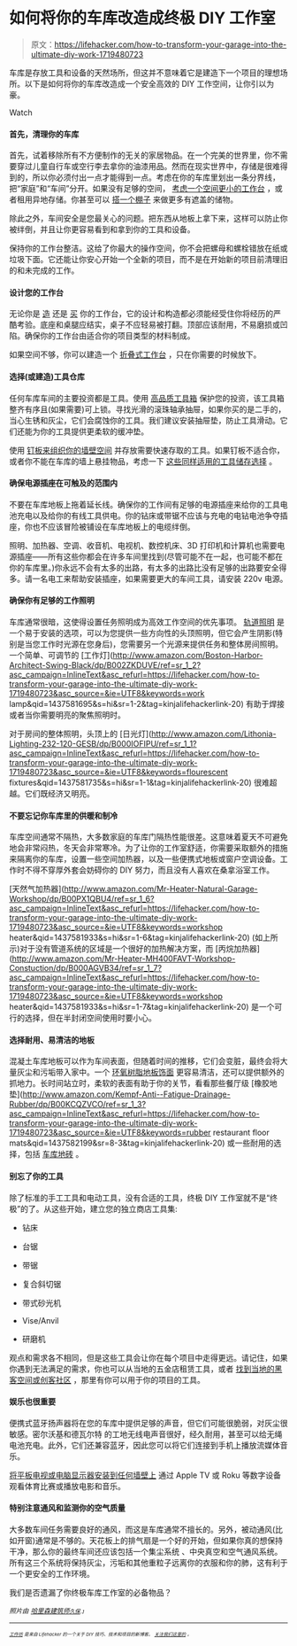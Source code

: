 # 如何将你的车库改造成终极 DIY 工作室

> 原文：<https://lifehacker.com/how-to-transform-your-garage-into-the-ultimate-diy-work-1719480723>

车库是存放工具和设备的天然场所，但这并不意味着它是建造下一个项目的理想场所。以下是如何将你的车库改造成一个安全高效的 DIY 工作空间，让你引以为豪。

Watch

#### 首先，清理你的车库

首先，试着移除所有不方便制作的无关的家居物品。在一个完美的世界里，你不需要穿过儿童自行车或空行李去拿你的油漆用品。然而在现实世界中，存储是很难得到的，所以你必须付出一点才能得到一点。考虑在你的车库里划出一条分界线，把“家庭”和“车间”分开。如果没有足够的空间， [考虑一个空间更小的工作台](https://lifehacker.com/how-can-i-diy-in-a-small-living-space-1449041040) ，或者租用异地存储。你甚至可以 [搭一个棚子](https://lifehacker.com/build-a-square-and-level-platform-for-a-shed-or-tiny-ho-1691636428) 来做更多有遮盖的储物。

除此之外，车间安全是您最关心的问题。把东西从地板上拿下来，这样可以防止你被绊倒，并且让你更容易看到和拿到你的工具和设备。

保持你的工作台整洁。这给了你最大的操作空间，你不会把螺母和螺栓错放在纸或垃圾下面。它还能让你安心开始一个全新的项目，而不是在开始新的项目前清理旧的和未完成的工作。

#### 设计您的工作台

无论你是 [造](https://lifehacker.com/build-a-woodworkers-workbench-that-can-handle-any-proje-1703051441) 还是 [买](http://www.harborfreight.com/60-inch-workbench-93454.html) 你的工作台，它的设计和构造都必须能经受住你将经历的严酷考验。底座和桌腿应结实，桌子不应轻易被打翻。顶部应该耐用，不易磨损或凹陷。确保你的工作台由适合你的项目类型的材料制成。

如果空间不够，你可以建造一个 [折叠式工作台](https://lifehacker.com/build-a-diy-fold-down-workbench-to-save-floorspace-in-y-1699142770) ，只在你需要的时候放下。

#### 选择(或建造)工具仓库

任何车库车间的主要投资都是工具。使用 [高品质工具箱](https://lifehacker.com/how-to-choose-a-tool-box-that-fits-your-needs-1708662033) 保护您的投资，该工具箱整齐有序且(如果需要)可上锁。寻找光滑的滚珠轴承抽屉，如果你买的是二手的，当心生锈和灰尘，它们会腐蚀你的工具。我们建议安装抽屉垫，防止工具滑动。它们还能为你的工具提供更柔软的缓冲垫。

使用 [钉板来组织你的墙壁空间](https://lifehacker.com/build-a-hinged-pegboard-storage-system-for-your-worksho-1532259960) 并存放需要快速存取的工具。如果钉板不适合你，或者你不能在车库的墙上悬挂物品，考虑一下 [这些同样适用的工具储存选择](http://workshop.lifehacker.com/five-pegboard-alternatives-that-make-storing-your-tools-1690738707) 。

#### **确保电源插座在可触及的范围内**

不要在车库地板上拖着延长线。确保你的工作间有足够的电源插座来给你的工具电池充电以及给你的有线工具供电。你的钻床或带锯不应该与充电的电钻电池争夺插座，你也不应该冒险被铺设在车库地板上的电缆绊倒。

照明、加热器、空调、收音机、电视机、数控机床、3D 打印机和计算机也需要电源插座——所有这些你都会在许多车间里找到(尽管可能不在一起，也可能不都在你的车库里。)你永远不会有太多的出路，有太多的出路比没有足够的出路要安全得多。请一名电工来帮助安装插座，如果需要更大的车间工具，请安装 220v 电源。

#### 确保你有足够的工作照明

车库通常很暗，这使得设置任务照明成为高效工作空间的优先事项。 [轨道照明](http://www.homedepot.com/b/Lighting-Ceiling-Fans-Track-Lighting/N-5yc1vZc7nd) 是一个易于安装的选项，可以为您提供一些方向性的头顶照明，但它会产生阴影(特别是当您工作时光源在您身后)，您需要另一个光源来提供任务和整体房间照明。一个简单、可调节的 [工作灯](http://www.amazon.com/Boston-Harbor-Architect-Swing-Black/dp/B002ZKDUVE/ref=sr_1_2?asc_campaign=InlineText&asc_refurl=https://lifehacker.com/how-to-transform-your-garage-into-the-ultimate-diy-work-1719480723&asc_source=&ie=UTF8&keywords=work lamp&qid=1437581695&s=hi&sr=1-2&tag=kinjalifehackerlink-20) 有助于焊接或者当你需要明亮的聚焦照明时。

对于房间的整体照明，头顶上的 [日光灯](http://www.amazon.com/Lithonia-Lighting-232-120-GESB/dp/B000IOFIPU/ref=sr_1_1?asc_campaign=InlineText&asc_refurl=https://lifehacker.com/how-to-transform-your-garage-into-the-ultimate-diy-work-1719480723&asc_source=&ie=UTF8&keywords=flourescent fixtures&qid=1437581735&s=hi&sr=1-1&tag=kinjalifehackerlink-20) 很难超越。它们既经济又明亮。

#### 不要忘记你车库里的供暖和制冷

车库空间通常不隔热，大多数家庭的车库门隔热性能很差。这意味着夏天不可避免地会非常闷热，冬天会非常寒冷。为了让你的工作室舒适，你需要采取额外的措施来隔离你的车库，设置一些空间加热器，以及一些便携式地板或窗户空调设备。工作时不得不穿厚外套会妨碍你的 DIY 努力，而且没有人喜欢在桑拿浴室工作。

[天然气加热器](http://www.amazon.com/Mr-Heater-Natural-Garage-Workshop/dp/B00PX1QBU4/ref=sr_1_6?asc_campaign=InlineText&asc_refurl=https://lifehacker.com/how-to-transform-your-garage-into-the-ultimate-diy-work-1719480723&asc_source=&ie=UTF8&keywords=workshop heater&qid=1437581933&s=hi&sr=1-6&tag=kinjalifehackerlink-20) (如上所示)对于没有管道系统的区域是一个很好的加热解决方案，而 [丙烷加热器](http://www.amazon.com/Mr-Heater-MH400FAVT-Workshop-Constuction/dp/B000AGVB34/ref=sr_1_7?asc_campaign=InlineText&asc_refurl=https://lifehacker.com/how-to-transform-your-garage-into-the-ultimate-diy-work-1719480723&asc_source=&ie=UTF8&keywords=workshop heater&qid=1437581933&s=hi&sr=1-7&tag=kinjalifehackerlink-20) 是一个可行的选择，但在半封闭空间使用时要小心。

#### 选择耐用、易清洁的地板

混凝土车库地板可以作为车间表面，但随着时间的推移，它们会变脏，最终会将大量灰尘和污垢带入家中。一个 [环氧树脂地板饰面](https://lifehacker.com/how-to-install-epoxy-garage-floor-coating-1671598832) 更容易清洁，还可以提供额外的抓地力。长时间站立时，柔软的表面有助于你的关节，看看那些餐厅级 [橡胶地垫](http://www.amazon.com/Kempf-Anti--Fatigue-Drainage-Rubber/dp/B00KCQZVCO/ref=sr_1_3?asc_campaign=InlineText&asc_refurl=https://lifehacker.com/how-to-transform-your-garage-into-the-ultimate-diy-work-1719480723&asc_source=&ie=UTF8&keywords=rubber restaurant floor mats&qid=1437582199&sr=8-3&tag=kinjalifehackerlink-20) 或一些耐用的选择，包括 [车库地砖](http://www.lowes.com/pd_5112-46-GAFT48TTPS_1z0x3h9__?productId=3086075&pl=1) 。

#### 别忘了你的工具

除了标准的手工工具和电动工具，没有合适的工具，终极 DIY 工作室就不是“终极”的了。从这些开始，建立您的独立商店工具集:

*   钻床

*   台锯

*   带锯

*   复合斜切锯

*   带式砂光机

*   Vise/Anvil

*   研磨机

观点和需求各不相同，但是这些工具会让你在每个项目中走得更远。请记住，如果你遇到无法满足的需求，你也可以从当地的五金店租赁工具，或者 [找到当地的黑客空间或创客社区](https://lifehacker.com/how-to-find-and-get-involved-with-a-hackerspace-in-your-5912598) ，那里有你可以用于你的项目的工具。

#### 娱乐也很重要

便携式蓝牙扬声器将在您的车库中提供足够的声音，但它们可能很脆弱，对灰尘很敏感。密尔沃基和德瓦尔特 的工地无线电声音很好，经久耐用，甚至可以给无绳电池充电。此外，它们还兼容蓝牙，因此您可以将它们连接到手机上播放流媒体音乐。

[将平板电视或电脑显示器安装到任何墙壁上](https://lifehacker.com/this-diy-wall-mounted-swing-arm-keeps-your-tv-or-monito-1716178335) 通过 Apple TV 或 Roku 等数字设备观看体育比赛或播放电影和音乐。

#### 特别注意通风和监测你的空气质量

大多数车间任务需要良好的通风，而这是车库通常不擅长的。另外，被动通风(比如开窗)通常是不够的。天花板上的排气扇是一个好的开始，但如果你真的想保持干净，那么你的最终车间还应该包括一个集尘系统 、中央真空和空气通风系统。所有这三个系统将保持灰尘，污垢和其他重粒子远离你的衣服和你的肺，这有利于一个更安全的工作环境。

我们是否遗漏了你终极车库工作室的必备物品？

*<small>照片由</small>* [*<small>哈里森建筑师</small>*](http://harrisonarchitects.com/projects/outbuildings/green_roof_workshop/)*<small></small>*<small>[*<small>久保</small>*](https://www.flickr.com/photos/kubasa/15918681602/in/photolist-qfFprC-vPn5K-7yNhgc-2DWGDT-8yTj3k-bRENX-8t3Hri-se1CnN-sTqDiy-t8GoVN-i5uzU-9g9KhM-muQfpk-difpJ-opqUSb-bREZv-bREVX-bRESc-se1CLy-BaYZs-ezb9Y-pYbKzL-ejR9EM-bZrDp-6P6zx1-nHKB6W-jmM4ck-oJ2odm-9C1J64-5EZwEn-f8pXX-86kkYW-7EShtL-6oP8Ny-asyxHq-4WNspS-7Qk13t-9F6j98-5iK1JU-4JmJwN-xfdb6-2Jh2s4-35VVhK-35VVhD-cYCHcC-9q9JHA-fPxH2s-aaYRmj-uzVWk-81uAxv)*<small></small>*<small>[*<small></small>*](https://www.flickr.com/photos/frankinvirginia/2449315086/in/photolist-4Jro3s-eeYcnV-9chSab-7xzS38-ef4Vb3-eeYc2M-8tTSTV-7xDFVo-ishV3U-7xzTet-7AazUx-7xDFJJ-vrykP-9c2qVP-7xzRWp-7AevFd-7AedRo-8tTSTD-eeYcy8-efawsP-eeYcs2-eeYbte-ef4VQo-ef4V4f-eeYcfF-ef4Vzh-4Jro3L-eeYbFa-aXuNuR-eeYbMe-7Ae6uE-8tWXGA-7xzSM8-goBwAa-Hpbez-7xDFs9-7xzSep-7xzT9B-7xzSAD-7xzSvz-7xDGvW-7xzSRM-7xzT4v-7xzSGp-dxyJxq-goATh5-8FjxeR-pPRTeu-nc2DYw-rq2v5U)<small>*<small>，】</small>*</small></small></small>

* * *

<small><small>[*<small>工作坊</small>*](http://workshop.lifehacker.com/) *<small>是来自 Lifehacker 的一个关于 DIY 技巧、技术和项目的新博客。</small>* [*<small>关注我们这里的</small>*](https://twitter.com/WorkshopLH) *<small>。</small>*</small></small>

<small><small></small></small>